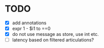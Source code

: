 # TODO

- [x] add annotations
- [x] expr 1 - $i1 to ==0
- [x] do not use message as store, use int etc.
- [ ] latency based on filtered articulations?
